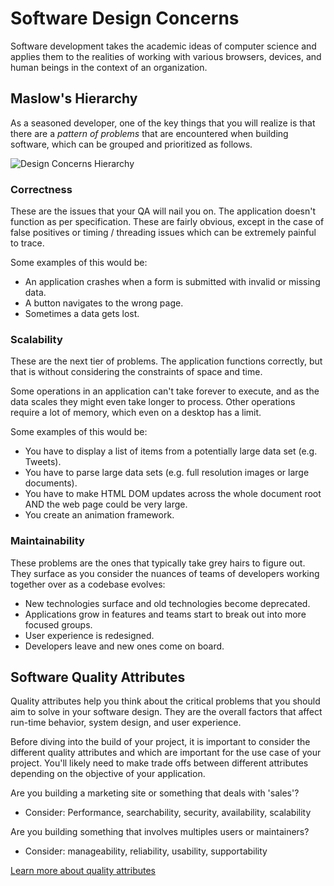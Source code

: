 # Software Design Concerns

Software development takes the academic ideas of computer science and applies them
to the realities of working with various browsers, devices, and human beings in the
context of an organization.

## Maslow's Hierarchy

As a seasoned developer, one of the key things that you will realize is that there
are a *pattern of problems* that are encountered when building software, which can
be grouped and prioritized as follows.

![Design Concerns Hierarchy](images/concerns.png "The hierarchy of design concerns.")


### Correctness

These are the issues that your QA will nail you on.  The application doesn't function as
per specification.  These are fairly obvious, except in the case of false positives or
timing / threading issues which can be extremely painful to trace.

Some examples of this would be:
- An application crashes when a form is submitted with invalid or missing data.
- A button navigates to the wrong page.
- Sometimes a data gets lost.


### Scalability

These are the next tier of problems.  The application functions correctly, but that is
without considering the constraints of space and time.

Some operations in an application can't take forever to execute, and as the data scales
they might even take longer to process.  Other operations require a lot of memory, which
even on a desktop has a limit.

Some examples of this would be:
- You have to display a list of items from a potentially large data set (e.g. Tweets).
- You have to parse large data sets (e.g. full resolution images or large documents).
- You have to make HTML DOM updates across the whole document root AND the web page could
be very large.
- You create an animation framework.


### Maintainability

These problems are the ones that typically take grey hairs to figure out.  They surface as
you consider the nuances of teams of developers working together over as a codebase evolves:
- New technologies surface and old technologies become deprecated.
- Applications grow in features and teams start to break out into more focused groups.
- User experience is redesigned.
- Developers leave and new ones come on board.


## Software Quality Attributes

Quality attributes help you think about the critical problems that you should aim
to solve in your software design. They are the overall factors that affect run-time
behavior, system design, and user experience.

Before diving into the build of your project, it is important to consider the different
quality attributes and which are important for the use case of your project. You'll likely
need to make trade offs between different attributes depending on the objective of
your application.

Are you building a marketing site or something that deals with 'sales'?
- Consider: Performance, searchability, security, availability, scalability

Are you building something that involves multiples users or maintainers?
- Consider: manageability, reliability, usability, supportability

[Learn more about quality attributes](https://msdn.microsoft.com/en-us/library/ee658094.aspx)
